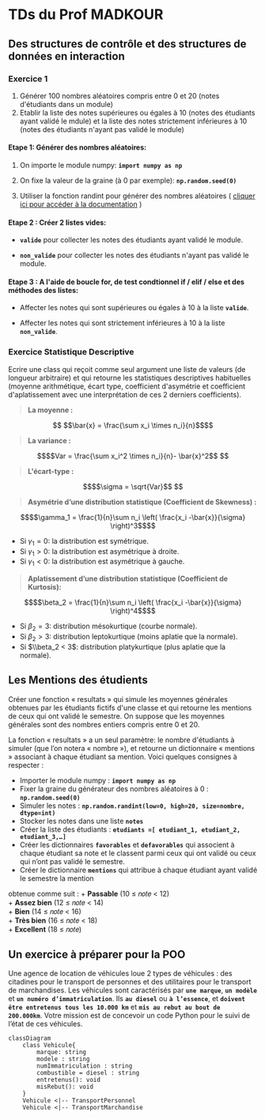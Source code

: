 # TDs du Prof MADKOUR

## Des structures de contrôle et des structures de données en interaction

### Exercice 1

1. Générer 100 nombres aléatoires compris entre 0 et 20 (notes d'étudiants dans un module)
2. Etablir la liste des notes supérieures ou égales à 10 (notes des étudiants ayant validé le mdule) et la liste des notes strictement inférieures à 10 (notes des étudiants n'ayant pas validé le module)

#### **Etape 1:** Générer des nombres aléatoires:

1. On importe le module numpy: **`import numpy as np`**

2. On fixe la valeur de la graine (à 0 par exemple): **`np.random.seed(0)`**

3. Utiliser la fonction randint pour générer des nombres aléatoires ( [cliquer ici pour accéder à la documentation](https://numpy.org/doc/stable/reference/random/generated/numpy.random.randint.html#numpy-random-randint/) )

#### **Etape 2 :** Créer 2 listes vides:

+ **`valide`** pour collecter les notes des étudiants ayant validé le module.

+ **`non_valide`** pour collecter les notes des étudiants n'ayant pas validé le module.

#### **Etape 3 :** A l'aide de boucle for, de test condtionnel if / elif / else et des méthodes des listes:

+ Affecter les notes qui sont supérieures ou égales à 10 à la liste **`valide`**.

+ Affecter les notes qui sont strictement inférieures à 10 à la liste **`non_valide`**.

### Exercice Statistique Descriptive

Ecrire une class  qui reçoit comme seul argument une liste de valeurs (de longueur arbitraire) et qui retourne les statistiques descriptives habituelles (moyenne arithmétique, écart type, coefficient d'asymétrie et coefficient d'aplatissement avec une interprétation de ces 2 derniers coefficients).

> **La moyenne :**

```math

$$\bar{x} = \frac{\sum x_i \times n_i}{n}$$
```

> **La variance :**

```math
$$Var = \frac{\sum x_i^2 \times n_i}{n}- \bar{x}^2$$

```

> **L'écart-type :**

```math
$$\sigma = \sqrt{Var}$$

```

> **Asymétrie d’une distribution statistique (Coefficient de Skewness) :**

```math
$$\gamma_1 = \frac{1}{n}\sum n_i \left( \frac{x_i -\bar{x}}{\sigma} \right)^3$$
```

+ Si $\gamma_1 = 0$: la distribution est symétrique.
+ Si $\gamma_1 > 0$: la distribution est asymétrique à droite.
+ Si $\gamma_1 < 0$: la distribution est asymétrique à gauche.

> **Aplatissement d’une distribution statistique (Coefficient de Kurtosis):**

```math
$$\beta_2 = \frac{1}{n}\sum n_i \left( \frac{x_i -\bar{x}}{\sigma} \right)^4$$
```

+ Si $\beta_2 = 3$: distribution mésokurtique (courbe normale).
+ Si $\beta_2> 3$: distribution leptokurtique (moins aplatie que la normale).
+ Si $\\beta_2 < 3$: distribution platykurtique (plus aplatie que la normale).

## Les Mentions des étudients

Créer une fonction « resultats » qui simule les moyennes générales obtenues par les étudiants fictifs d'une
classe et qui retourne les mentions de ceux qui ont validé le semestre. On suppose que les moyennes générales
sont des nombres entiers compris entre 0 et 20.

La fonction « resultats » a un seul paramètre: le nombre d'étudiants à simuler (que l’on notera « nombre »), et retourne un dictionnaire « mentions » associant à chaque étudiant sa mention.
Voici quelques consignes à respecter :

+ Importer le module numpy : **`import numpy as np`**
+ Fixer la graine du générateur des nombres aléatoires à 0 : **`np.random.seed(0)`**
+ Simuler les notes : **`np.random.randint(low=0, high=20, size=nombre, dtype=int)`**
+ Stocker les notes dans une liste **`notes`**
+ Créer la liste des étudiants : **`etudiants =[ etudiant_1, etudiant_2, etudiant_3,…]`**
+ Créer les dictionnaires **`favorables`** et **`defavorables`** qui associent à chaque étudiant sa note et le
classent parmi ceux qui ont validé ou ceux qui n’ont pas validé le semestre.
+ Créer le dictionnaire **`mentions`** qui attribue à chaque étudiant ayant validé le semestre la mention

obtenue comme suit :
    + **Passable** (10 ≤ 𝑛𝑜𝑡𝑒 < 12)  
    + **Assez bien** (12 ≤ 𝑛𝑜𝑡𝑒 < 14)  
    + **Bien** (14 ≤ 𝑛𝑜𝑡𝑒 < 16)  
    + **Très bien** (16 ≤ 𝑛𝑜𝑡𝑒 < 18)  
    + **Excellent** (18 ≤ 𝑛𝑜𝑡𝑒)  

## Un exercice à préparer pour la POO

Une agence de location de véhicules loue 2 types de véhicules : des citadines pour le transport de personnes et des utilitaires pour le transport de marchandises. Les véhicules sont caractérisés par **`une marque`**, **`un modèle`** et **`un numéro d’immatriculation`**. Ils **`au diesel`** ou **`à l’essence`**, et **`doivent être entretenus tous les 10.000 km`** et **`mis au rebut au bout de 200.000km`**.
Votre mission est de concevoir un code Python pour le suivi de l’état de ces véhicules.

```mermaid
classDiagram
    class Vehicule{
        marque: string
        modele : string
        numImmatriculation : string
        combustible = diesel : string
        entretenus(): void
        misRebut(): void
    }
    Vehicule <|-- TransportPersonnel
    Vehicule <|-- TransportMarchandise
```
